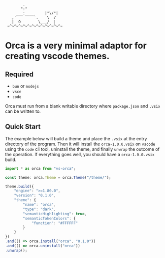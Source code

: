 ```text
        .
       ":"
     ___:____     |"\/"|
   ,'        `.    \  /
   |  O        \___/  |
 ~^~^~^~^~^~^~^~^~^~^~^~^~
```

# Orca is a very minimal adaptor for creating vscode themes.


## Required

* `bun` or `nodejs`
* `vsce`
* `code`

Orca must run from a blank writable directory where `package.json` and `.vsix` can be written to.


## Quick Start

The example below will build a theme and place the `.vsix` at the entry directory of the program. Then it will install the `orca-1.0.0.vsix` on `vscode` using the `code` cli tool, uninstall the theme, and finally `unwrap` the outcome of the operation. If everything goes well, you should have a `orca-1.0.0.vsix` build.

```ts
import * as orca from "vs-orca";

const theme: orca.Theme = orca.Theme("/theme/");

theme.build({
    "engine": ">=1.80.0",
    "version": "0.1.0",
    "theme": {
        "name": "orca",
        "type": "dark",
        "semanticHighlighting": true,
        "semanticTokenColors": {
            "function": "#FFFFFF"
        }
    }
})
.and(() => orca.install("orca", "0.1.0"))
.and(() => orca.uninstall("orca"))
.unwrap();
```